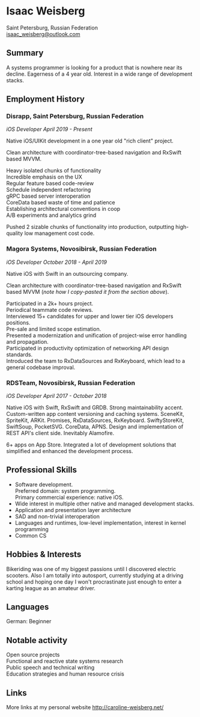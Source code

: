 # Isaac Weisberg
Saint Petersburg, Russian Federation  
isaac_weisberg@outlook.com  
## Summary

A systems programmer is looking for a product that is nowhere near its decline. Eagerness of a 4 year old. Interest in a wide range of development stacks.

## Employment History

### **Disrapp, Saint Petersburg, Russian Federation**
*iOS Developer April 2019 - Present*

Native iOS/UIKit development in a one year old "rich client" project.  

Clean architecture with coordinator-tree-based navigation and RxSwift based MVVM.

Heavy isolated chunks of functionality  
Incredible emphasis on the UX  
Regular feature based code-review  
Schedule independent refactoring  
gRPC based server interoperation  
CoreData based waste of time and patience  
Establishing architectural conventions in coop  
A/B experiments and analytics grind

Pushed 2 sizable chunks of functionality into production, outputting high-quality low management cost code.

### **Magora Systems, Novosibirsk, Russian Federation**  
*iOS Developer October 2018 - April 2019*

Native iOS with Swift in an outsourcing company.

Clean architecture with coordinator-tree-based navigation and RxSwift based MVVM (*note how I copy-pasted it from the section above*).  

Participated in a 2k+ hours project.  
Periodical teammate code reviews.  
Interviewed 15+ candidates for upper and lower tier iOS developers positions.  
Pre-sale and limited scope estimation.  
Presented a modernization and unification of project-wise error handling and propagation.  
Participated in productivity optimization of networking API design standards.  
Introduced the team to RxDataSources and RxKeyboard, which lead to a general codebase improval.

### **RDSTeam, Novosibirsk, Russian Federation**
*iOS Developer April 2017 - October 2018*

Native iOS with Swift, RxSwift and GRDB. Strong maintainability accent. Custom-written app content versioning and caching systems. SceneKit, SpriteKit, ARKit. Promises, RxDataSources, RxKeyboard. SwiftyStoreKit, SwiftSoup, PocketSVG. CoreData, APNS. Design and implementation of REST API's client side. Inevitably Alamofire.

6+ apps on App Store. Integrated a lot of development solutions that simplified and enhanced the development process.

## Professional Skills

- Software development.  
Preferred domain: system programming.  
Primary commercial experience: native iOS.  
- Wide interest in multiple other native and managed development stacks.
- Application and presentation layer architecture
- SAD and non-trivial interoperation
- Languages and runtimes, low-level implementation, interest in kernel programming
- Common CS

## Hobbies & Interests

Bikeriding was one of my biggest passions until I discovered electric scooters. Also I am totally into autosport, currently studying at a driving school and hoping one day I won't procrastinate just enough to enter a karting league as an amateur driver.

## Languages

German:	Beginner  

## Notable activity

Open source projects  
Functional and reactive state systems research  
Public speech and technical writing  
Education strategies and human resource crisis  

## Links

More links at my personal website http://caroline-weisberg.net/
